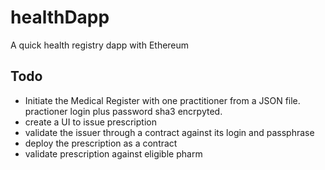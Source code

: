 # healthDapp

A quick health registry dapp with Ethereum


## Todo
- Initiate the Medical Register with one practitioner from a JSON file. practioner login plus password sha3 encrpyted. 
- create a UI to issue prescription
- validate the issuer through a contract against its login and passphrase
- deploy the prescription as a contract
- validate prescription against eligible pharm